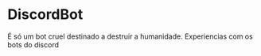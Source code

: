 # DiscordBot

É só um bot cruel destinado a destruir a humanidade.
Experiencias com os bots do discord
